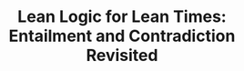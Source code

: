 ---
title: "Lean Logic for Lean Times: Entailment and Contradiction Revisited"
year: 2015
venue: "4th CSLI Workshop on Logic, Rationality and Intelligent Interaction, May 30-31st,2015, Stanford, CA, USA."
slides: includes/talks/stanford2015.pdf
---